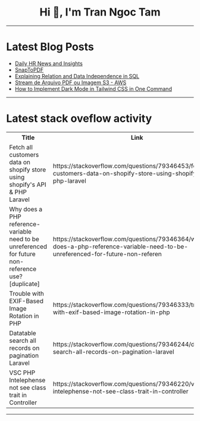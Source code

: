 <h1 align="center">Hi 👋, I'm Tran Ngoc Tam</h1>

---

# Latest Blog Posts 
<!-- BLOG-POST-LIST:START -->
- [Daily HR News and Insights](https://dev.to/vdaubry/daily-hr-news-and-insights-15l4)
- [SnapToPDF](https://dev.to/niteshoak/snaptopdf-1b7c)
- [Explaining Relation and Data Independence in SQL](https://dev.to/pkutaj/explaining-relation-and-data-independence-in-sql-1225)
- [Stream de Arquivo PDF ou Imagem S3 - AWS](https://dev.to/deesouza/stream-de-arquivo-pdf-ou-imagem-s3-aws-51gj)
- [How to Implement Dark Mode in Tailwind CSS in One Command](https://dev.to/roton2/how-to-implement-dark-mode-in-tailwind-css-in-one-command-4f82)
<!-- BLOG-POST-LIST:END -->

---

# Latest stack oveflow activity
<table>
  <tr><th>Title</th><th>Link</th></tr>
  <!-- STACKOVERFLOW:START --><tr><td>Fetch all customers data on shopify store using shopify&#39;s API &amp; PHP Laravel</td><td>https://stackoverflow.com/questions/79346453/fetch-all-customers-data-on-shopify-store-using-shopifys-api-php-laravel</td></tr><tr><td>Why does a PHP reference-variable need to be unreferenced for future non-reference use? [duplicate]</td><td>https://stackoverflow.com/questions/79346364/why-does-a-php-reference-variable-need-to-be-unreferenced-for-future-non-referen</td></tr><tr><td>Trouble with EXIF-Based Image Rotation in PHP</td><td>https://stackoverflow.com/questions/79346333/trouble-with-exif-based-image-rotation-in-php</td></tr><tr><td>Datatable search all records on pagination Laravel</td><td>https://stackoverflow.com/questions/79346244/datatable-search-all-records-on-pagination-laravel</td></tr><tr><td>VSC PHP Intelephense not see class trait in Controller</td><td>https://stackoverflow.com/questions/79346220/vsc-php-intelephense-not-see-class-trait-in-controller</td></tr><!-- STACKOVERFLOW:END -->
</table>

---


